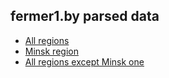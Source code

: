 ## fermer1.by parsed data

* [All regions](https://github.com/mtilson/fm-by/blob/main/regions.md)
* [Minsk region](https://github.com/mtilson/fm-by/blob/main/region-minsk.md)
* [All regions except Minsk one](https://github.com/mtilson/fm-by/blob/main/region-other.md)
